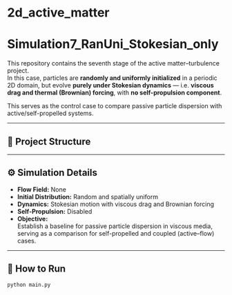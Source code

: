# 2d_active_matter
# Simulation7_RanUni_Stokesian_only

This repository contains the seventh stage of the active matter–turbulence project.  
In this case, particles are **randomly and uniformly initialized** in a periodic 2D domain, but evolve **purely under Stokesian dynamics** — i.e. **viscous drag and thermal (Brownian) forcing**, with **no self-propulsion component**.

This serves as the control case to compare passive particle dispersion with active/self-propelled systems.

---

## 📁 Project Structure


---

## ⚙️ Simulation Details

- **Flow Field:** None  
- **Initial Distribution:** Random and spatially uniform  
- **Dynamics:** Stokesian motion with viscous drag and Brownian forcing  
- **Self-Propulsion:** Disabled  
- **Objective:**  
  Establish a baseline for passive particle dispersion in viscous media, serving as a comparison for self-propelled and coupled (active–flow) cases.

---

## 🧠 How to Run

```bash
python main.py
